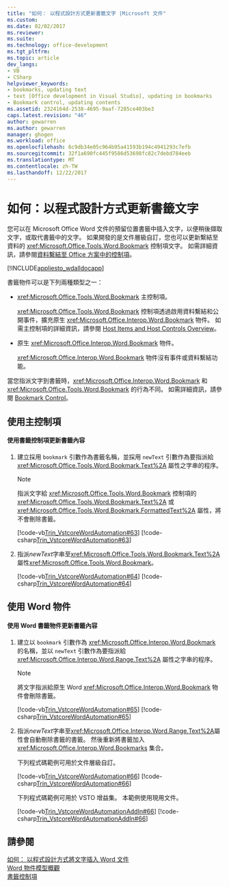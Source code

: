 ```yaml
---
title: "如何： 以程式設計方式更新書籤文字 |Microsoft 文件"
ms.custom: 
ms.date: 02/02/2017
ms.reviewer: 
ms.suite: 
ms.technology: office-development
ms.tgt_pltfrm: 
ms.topic: article
dev_langs:
- VB
- CSharp
helpviewer_keywords:
- bookmarks, updating text
- text [Office development in Visual Studio], updating in bookmarks
- Bookmark control, updating contents
ms.assetid: 2324164d-2538-4695-9aaf-7285ce403be3
caps.latest.revision: "46"
author: gewarren
ms.author: gewarren
manager: ghogen
ms.workload: office
ms.openlocfilehash: 6c9db34e05c964b95a41593b194c4941293c7efb
ms.sourcegitcommit: 32f1a690fc445f9586d53698fc82c7debd784eeb
ms.translationtype: MT
ms.contentlocale: zh-TW
ms.lasthandoff: 12/22/2017
---
```

# <a name="how-to-programmatically-update-bookmark-text"></a>如何：以程式設計方式更新書籤文字
  您可以在 Microsoft Office Word 文件的預留位置書籤中插入文字，以便稍後擷取文字，或取代書籤中的文字。 如果開發的是文件層級自訂，您也可以更新繫結至資料的 <xref:Microsoft.Office.Tools.Word.Bookmark> 控制項文字。 如需詳細資訊，請參閱[資料繫結至 Office 方案中的控制項](../vsto/binding-data-to-controls-in-office-solutions.md)。  
  
 [!INCLUDE[appliesto_wdalldocapp](../vsto/includes/appliesto-wdalldocapp-md.md)]  
  
 書籤物件可以是下列兩種類型之一：  
  
-   <xref:Microsoft.Office.Tools.Word.Bookmark> 主控制項。  
  
     <xref:Microsoft.Office.Tools.Word.Bookmark> 控制項透過啟用資料繫結和公開事件，擴充原生 <xref:Microsoft.Office.Interop.Word.Bookmark> 物件。 如需主控制項的詳細資訊，請參閱 [Host Items and Host Controls Overview](../vsto/host-items-and-host-controls-overview.md)。  
  
-   原生 <xref:Microsoft.Office.Interop.Word.Bookmark> 物件。  
  
     <xref:Microsoft.Office.Interop.Word.Bookmark> 物件沒有事件或資料繫結功能。  
  
 當您指派文字到書籤時，<xref:Microsoft.Office.Interop.Word.Bookmark> 和 <xref:Microsoft.Office.Tools.Word.Bookmark> 的行為不同。 如需詳細資訊，請參閱 [Bookmark Control](../vsto/bookmark-control.md)。  
  
## <a name="using-host-controls"></a>使用主控制項  
  
#### <a name="to-update-bookmark-contents-using-a-bookmark-control"></a>使用書籤控制項更新書籤內容  
  
1.  建立採用 `bookmark` 引數作為書籤名稱，並採用 `newText` 引數作為要指派給 <xref:Microsoft.Office.Tools.Word.Bookmark.Text%2A> 屬性之字串的程序。  
  
    > [!NOTE]  
    >  指派文字給 <xref:Microsoft.Office.Tools.Word.Bookmark> 控制項的 <xref:Microsoft.Office.Tools.Word.Bookmark.Text%2A> 或 <xref:Microsoft.Office.Tools.Word.Bookmark.FormattedText%2A> 屬性，將不會刪除書籤。  
  
     [!code-vb[Trin_VstcoreWordAutomation#63](../vsto/codesnippet/VisualBasic/Trin_VstcoreWordAutomationVB/ThisDocument.vb#63)]
     [!code-csharp[Trin_VstcoreWordAutomation#63](../vsto/codesnippet/CSharp/Trin_VstcoreWordAutomationCS/ThisDocument.cs#63)]  
  
2.  指派*newText*字串至<xref:Microsoft.Office.Tools.Word.Bookmark.Text%2A>屬性<xref:Microsoft.Office.Tools.Word.Bookmark>。  
  
     [!code-vb[Trin_VstcoreWordAutomation#64](../vsto/codesnippet/VisualBasic/Trin_VstcoreWordAutomationVB/ThisDocument.vb#64)]
     [!code-csharp[Trin_VstcoreWordAutomation#64](../vsto/codesnippet/CSharp/Trin_VstcoreWordAutomationCS/ThisDocument.cs#64)]  
  
## <a name="using-word-objects"></a>使用 Word 物件  
  
#### <a name="to-update-bookmark-contents-using-a-word-bookmark-object"></a>使用 Word 書籤物件更新書籤內容  
  
1.  建立以 `bookmark` 引數作為 <xref:Microsoft.Office.Interop.Word.Bookmark> 的名稱，並以 `newText` 引數作為要指派給 <xref:Microsoft.Office.Interop.Word.Range.Text%2A> 屬性之字串的程序。  
  
    > [!NOTE]  
    >  將文字指派給原生 Word <xref:Microsoft.Office.Interop.Word.Bookmark> 物件會刪除書籤。  
  
     [!code-vb[Trin_VstcoreWordAutomation#65](../vsto/codesnippet/VisualBasic/Trin_VstcoreWordAutomationVB/ThisDocument.vb#65)]
     [!code-csharp[Trin_VstcoreWordAutomation#65](../vsto/codesnippet/CSharp/Trin_VstcoreWordAutomationCS/ThisDocument.cs#65)]  
  
2.  指派*newText*字串至<xref:Microsoft.Office.Interop.Word.Range.Text%2A>屬性會自動刪除書籤的書籤。 然後重新將書籤加入 <xref:Microsoft.Office.Interop.Word.Bookmarks> 集合。  
  
     下列程式碼範例可用於文件層級自訂。  
  
     [!code-vb[Trin_VstcoreWordAutomation#66](../vsto/codesnippet/VisualBasic/Trin_VstcoreWordAutomationVB/ThisDocument.vb#66)]
     [!code-csharp[Trin_VstcoreWordAutomation#66](../vsto/codesnippet/CSharp/Trin_VstcoreWordAutomationCS/ThisDocument.cs#66)]  
  
     下列程式碼範例可用於 VSTO 增益集。 本範例使用現用文件。  
  
     [!code-vb[Trin_VstcoreWordAutomationAddIn#66](../vsto/codesnippet/VisualBasic/Trin_VstcoreWordAutomationAddIn/ThisAddIn.vb#66)]
     [!code-csharp[Trin_VstcoreWordAutomationAddIn#66](../vsto/codesnippet/CSharp/Trin_VstcoreWordAutomationAddIn/ThisAddIn.cs#66)]  
  
## <a name="see-also"></a>請參閱  
 [如何： 以程式設計方式將文字插入 Word 文件](../vsto/how-to-programmatically-insert-text-into-word-documents.md)   
 [Word 物件模型概觀](../vsto/word-object-model-overview.md)   
 [書籤控制項](../vsto/bookmark-control.md)  
  
  